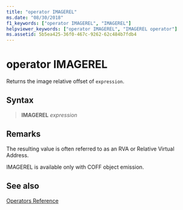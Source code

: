 ```yaml
---
title: "operator IMAGEREL"
ms.date: "08/30/2018"
f1_keywords: ["operator IMAGEREL", "IMAGEREL"]
helpviewer_keywords: ["operator IMAGEREL", "IMAGEREL operator"]
ms.assetid: 5b5ea425-36f0-467c-9262-62c484b7fdb4
---
```

# operator IMAGEREL

Returns the image relative offset of `expression`.

## Syntax

> **IMAGEREL** *expression*

## Remarks

The resulting value is often referred to as an RVA or Relative Virtual Address.

IMAGEREL is available only with COFF object emission.

## See also

[Operators Reference](../../assembler/masm/operators-reference.md)<br/>